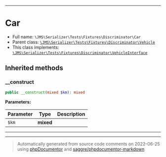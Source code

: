 ***

# Car





* Full name: `\JMS\Serializer\Tests\Fixtures\Discriminator\Car`
* Parent class: [`\JMS\Serializer\Tests\Fixtures\Discriminator\Vehicle`](./Vehicle.md)
* This class implements:
[`\JMS\Serializer\Tests\Fixtures\Discriminator\VehicleInterface`](./VehicleInterface.md)






## Inherited methods


### __construct



```php
public __construct(mixed $km): mixed
```








**Parameters:**

| Parameter | Type | Description |
|-----------|------|-------------|
| `$km` | **mixed** |  |




***


***
> Automatically generated from source code comments on 2022-06-25 using [phpDocumentor](http://www.phpdoc.org/) and [saggre/phpdocumentor-markdown](https://github.com/Saggre/phpDocumentor-markdown)
